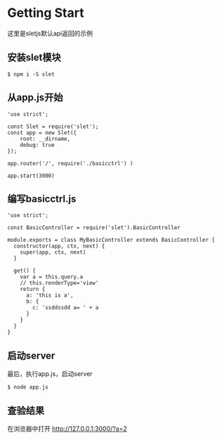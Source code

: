 # Getting Start

这里是sletjs默认api返回的示例

## 安装slet模块

```
$ npm i -S slet
```

## 从app.js开始

```
'use strict';

const Slet = require('slet');
const app = new Slet({
    root: __dirname,
    debug: true
});

app.router('/', require('./basicctrl') )  

app.start(3000)
```

## 编写basicctrl.js

```
'use strict';

const BasicController = require('slet').BasicController

module.exports = class MyBasicController extends BasicController {
  constructor(app, ctx, next) {
    super(app, ctx, next)
  }
  
  get() { 
    var a = this.query.a
    // this.renderType='view'
    return {
      a: 'this is a',
      b: {
        c: 'ssddssdd a= ' + a
      }
    }
  } 
}

```

## 启动server

最后，执行app.js，启动server

```
$ node app.js
```

## 查验结果

在浏览器中打开 http://127.0.0.1:3000/?a=2
